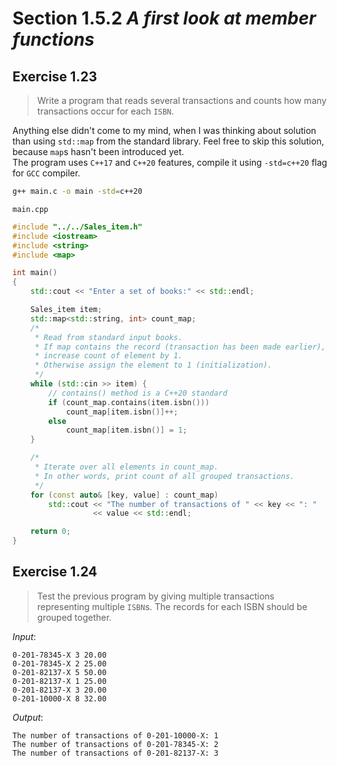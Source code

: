 # Section 1.5.2 _A first look at member functions_

## Exercise 1.23

> Write a program that reads several transactions and counts how many transactions occur for each `ISBN`.

Anything else didn't come to my mind, when I was thinking about solution than using `std::map` from the standard library. Feel free to skip this solution, because `map`s hasn't been introduced yet.  
The program uses `C++17` and `C++20` features, compile it using `-std=c++20` flag for `GCC` compiler.
```bash
g++ main.c -o main -std=c++20
```

`main.cpp`
```cpp
#include "../../Sales_item.h"
#include <iostream>
#include <string>
#include <map>

int main()
{
    std::cout << "Enter a set of books:" << std::endl;

    Sales_item item;
    std::map<std::string, int> count_map;
    /*
     * Read from standard input books.
     * If map contains the record (transaction has been made earlier),
     * increase count of element by 1.
     * Otherwise assign the element to 1 (initialization).
     */
    while (std::cin >> item) {
        // contains() method is a C++20 standard
        if (count_map.contains(item.isbn()))
            count_map[item.isbn()]++;
        else
            count_map[item.isbn()] = 1;
    }

    /*
     * Iterate over all elements in count_map.
     * In other words, print count of all grouped transactions.
     */
    for (const auto& [key, value] : count_map)
        std::cout << "The number of transactions of " << key << ": "
                  << value << std::endl;   

    return 0;
}
```



## Exercise 1.24

> Test the previous program by giving multiple transactions representing multiple `ISBN`s. The records for each ISBN should be grouped together.

_Input_:
```
0-201-78345-X 3 20.00
0-201-78345-X 2 25.00
0-201-82137-X 5 50.00
0-201-82137-X 1 25.00
0-201-82137-X 3 20.00
0-201-10000-X 8 32.00
```

_Output_:
```
The number of transactions of 0-201-10000-X: 1
The number of transactions of 0-201-78345-X: 2
The number of transactions of 0-201-82137-X: 3
```


